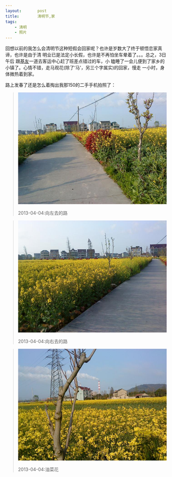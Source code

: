 ```yaml
---
layout:       post
title:        清明节,家
tags:
    - 清明
    - 照片
---
```


回想以前的我怎么会清明节这种短假会回家呢？也许是岁数大了终于顿悟恋家真谛，也许是由于清
明业已是法定小长假，也许是不再怕坐车晕着了。。。总之，3日午后
跟[基友](http://baike.baidu.com/view/2127570.htm)一道去客运中心赶了班差点错过的车，小
瞌睡了一会儿便到了家乡的小镇了。心情不错，走马观花(除了‘马’，另三个字属实)的回家，慢走
一小时，身体微热着到家。

路上发春了还是怎么着掏出我那150的二手手机拍照了：

>![向左去的路](/images/2013-04-04-pure-brightness/way-to-left.jpg)
>
>2013-04-04:向左去的路

>![向右去的路](/images/2013-04-04-pure-brightness/way-to-right.jpg)
>
>2013-04-04:向右去的路

>![油菜花](/images/2013-04-04-pure-brightness/yellow-flower.jpg)
>
>2013-04-04:油菜花
